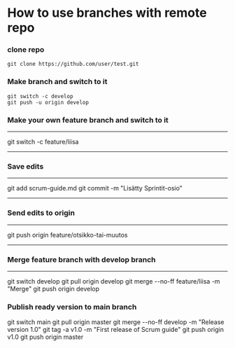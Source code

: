 # How to use branches with remote repo

### clone repo
```
git clone https://github.com/user/test.git
```

### Make branch and switch to it
```
git switch -c develop
git push -u origin develop
```

### Make your own feature branch and switch to it
***
git switch -c feature/liisa
***

### Save edits
***
git add scrum-guide.md
git commit -m "Lisätty Sprintit-osio"
***

### Send edits to origin
***
git push origin feature/otsikko-tai-muutos
***

### Merge feature branch with develop branch
***
git switch develop
git pull origin develop
git merge --no-ff feature/liisa -m "Merge"
git push origin develop

### Publish ready version to main branch
git switch main
git pull origin master
git merge --no-ff develop -m "Release version 1.0"
git tag -a v1.0 -m "First release of Scrum guide"
git push origin v1.0
git push origin master


